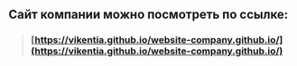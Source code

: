 ## Сайт компании можно посмотреть по ссылке:
> ### [https://vikentia.github.io/website-company.github.io/](https://vikentia.github.io/website-company.github.io/)